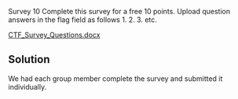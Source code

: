 Survey
10
Complete this survey for a free 10 points. Upload question answers in the flag field as follows 1. 2. 3. etc.

[CTF_Survey_Questions.docx](ChallengeFiles/CTF_Survey_Questions.docx)

## Solution
We had each group member complete the survey and submitted it individually.
